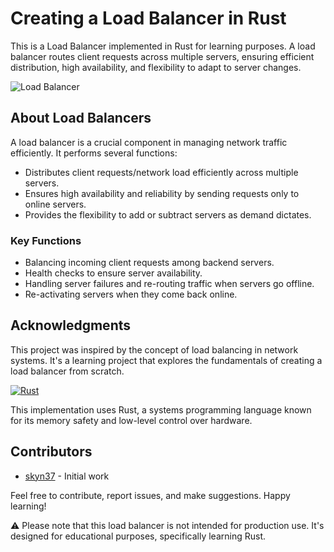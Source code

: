 # Creating a Load Balancer in Rust

This is a Load Balancer implemented in Rust for learning purposes. A load balancer routes client requests across multiple servers, ensuring efficient distribution, high availability, and flexibility to adapt to server changes.

![Load Balancer](https://upload.wikimedia.org/wikipedia/commons/thumb/d/d2/AWS_Simple_Icons_Networking_Amazon_Elastic_Load_Balancer.svg/1024px-AWS_Simple_Icons_Networking_Amazon_Elastic_Load_Balancer.svg.png)

## About Load Balancers

A load balancer is a crucial component in managing network traffic efficiently. It performs several functions:

- Distributes client requests/network load efficiently across multiple servers.
- Ensures high availability and reliability by sending requests only to online servers.
- Provides the flexibility to add or subtract servers as demand dictates.

### Key Functions

- Balancing incoming client requests among backend servers.
- Health checks to ensure server availability.
- Handling server failures and re-routing traffic when servers go offline.
- Re-activating servers when they come back online.

## Acknowledgments

This project was inspired by the concept of load balancing in network systems. It's a learning project that explores the fundamentals of creating a load balancer from scratch.

[![Rust](https://www.rust-lang.org/logos/rust-logo-32x32.png)](https://www.rust-lang.org/)

This implementation uses Rust, a systems programming language known for its memory safety and low-level control over hardware.

## Contributors

- [skyn37](https://github.com/yourusername) - Initial work

Feel free to contribute, report issues, and make suggestions. Happy learning!

⚠️ Please note that this load balancer is not intended for production use. It's designed for educational purposes, specifically learning Rust.
